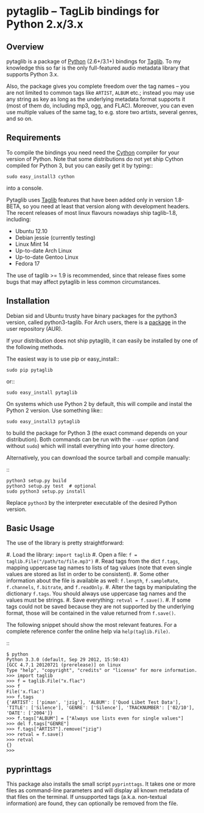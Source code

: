 pytaglib – TagLib bindings for Python 2.x/3.x
==============================================

Overview
--------

pytaglib is a package of [Python] (2.6+/3.1+) bindings for [Taglib]. To my
knowledge this so far is the only full-featured audio metadata library that
supports Python 3.x.

Also, the package gives you complete freedom over the tag names – you are
not limited to common tags like ``ARTIST``, ``ALBUM`` etc.; instead you may use
any string as key as long as the underlying metadata format supports it (most
of them do, including mp3, ogg, and FLAC). Moreover, you can even use multiple
values of the same tag, to e.g. store two artists, several genres, and so on.
 
[Python]: http://www.python.org
[Taglib]: http://taglib.github.com


Requirements
------------

To compile the bindings you need need the [Cython] compiler for your version
of Python. Note that some distributions do not yet ship Cython compiled for
Python 3, but you can easily get it by typing:: 

	sudo easy_install3 cython

into a console.

Pytaglib uses [Taglib] features that have been added only in version 1.8-BETA,
so you need at least that version along with development headers. The recent
releases of most linux flavours nowadays ship taglib-1.8, including:

- Ubuntu 12.10
- Debian jessie (currently testing)
- Linux Mint 14
- Up-to-date Arch Linux
- Up-to-date Gentoo Linux
- Fedora 17

The use of taglib >= 1.9 is recommended, since that release fixes some bugs
that may affect pytaglib in less common circumstances.

[Cython]: http://www.cython.org
 
Installation
------------

Debian sid and Ubuntu trusty have binary packages for the python3 version, called python3-taglib.
For Arch users, there is a [package](https://aur.archlinux.org/packages/python-pytaglib/) in the user repository (AUR).

If your distribution does not ship pytaglib, it can easily be installed by one of the following methods.

The easiest way is to use pip or easy_install::

    sudo pip pytaglib

or::

    sudo easy_install pytaglib

On systems which use Python 2 by default, this will compile and instal the Python 2 version. Use something like::

    sudo easy_install3 pytaglib

to build the package for Python 3 (the exact command depends on your
distribution). Both commands can be run with the ``--user`` option (and without ``sudo``) which will
install everything into your home directory.

Alternatively, you can download the source tarball and compile manually:

::

	python3 setup.py build
	python3 setup.py test  # optional
	sudo python3 setup.py install

Replace ``python3`` by the interpreter executable of the desired Python version.


Basic Usage
-----------

The use of the library is pretty straightforward:

#.  Load the library: ``import taglib``
#.  Open a file: ``f = taglib.File("/path/to/file.mp3")``
#.  Read tags from the dict ``f.tags``, mapping uppercase tag names to lists
    of tag values (note that even single values are stored as list in order
    to be consistent).
#.  Some other information about the file is available as well: ``f.length``,
    ``f.sampleRate``, ``f.channels``, ``f.bitrate``, and ``f.readOnly``.
#.  Alter the tags by manipulating the dictionary ``f.tags``. You should always
    use uppercase tag names and the values must be strings.
#.  Save everything: ``retval = f.save()``.
#.  If some tags could not be saved because they are not supported by the
    underlying format, those will be contained in the value returned from
    ``f.save()``.
 
The following snippet should show the most relevant features. For a complete
reference confer the online help via ``help(taglib.File)``.

::

	$ python
	Python 3.3.0 (default, Sep 29 2012, 15:50:43) 
	[GCC 4.7.1 20120721 (prerelease)] on linux
	Type "help", "copyright", "credits" or "license" for more information.
	>>> import taglib
	>>> f = taglib.File("x.flac")
	>>> f
	File('x.flac')
	>>> f.tags
	{'ARTIST': ['piman', 'jzig'], 'ALBUM': ['Quod Libet Test Data'], 'TITLE': ['Silence'], 'GENRE': ['Silence'], 'TRACKNUMBER': ['02/10'], 'DATE': ['2004']}
	>>> f.tags["ALBUM"] = ["Always use lists even for single values"]
	>>> del f.tags["GENRE"]
	>>> f.tags["ARTIST"].remove("jzig")
	>>> retval = f.save()
	>>> retval
	{}
	>>> 

pyprinttags
-----------

This package also installs the small script ``pyprinttags``. It takes one or more files as
command-line parameters and will display all known metadata of that files on the terminal.
If unsupported tags (a.k.a. non-textual information) are found, they can optionally be removed
from the file.
